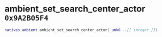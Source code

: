 # ambient_set_search_center_actor `0x9A2B05F4`

```lua
natives.ambient.ambient_set_search_center_actor(_unk0 --[[ integer ]])
```